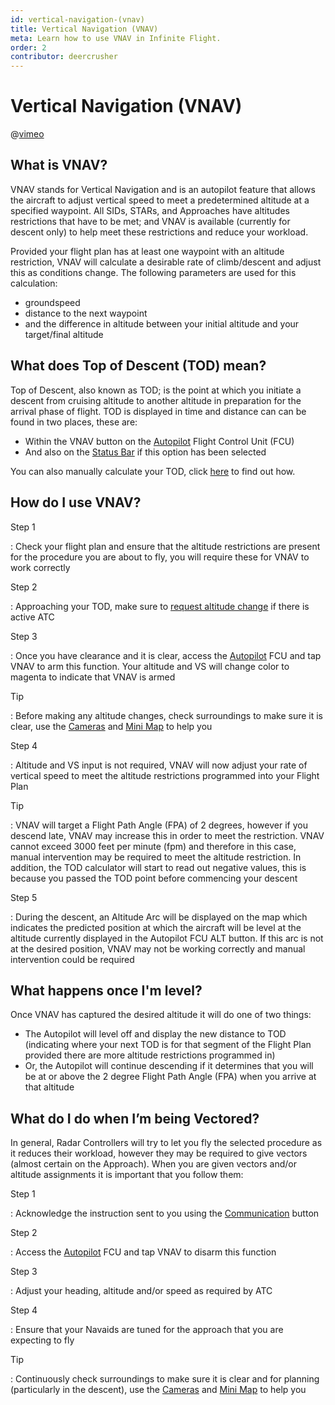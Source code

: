 ```yaml
---
id: vertical-navigation-(vnav)
title: Vertical Navigation (VNAV)
meta: Learn how to use VNAV in Infinite Flight.
order: 2
contributor: deercrusher
---
```


# Vertical Navigation (VNAV)


@[vimeo](422519684)


## What is VNAV?

VNAV stands for Vertical Navigation and is an autopilot feature that allows the aircraft to adjust vertical speed to meet a predetermined altitude at a specified waypoint. All SIDs, STARs, and Approaches have altitudes restrictions that have to be met; and VNAV is available (currently for descent only) to help meet these restrictions and reduce your workload. 



Provided your flight plan has at least one waypoint with an altitude restriction, VNAV will calculate a desirable rate of climb/descent and adjust this as conditions change. The following parameters are used for this calculation:



- groundspeed
- distance to the next waypoint
- and the difference in altitude between your initial altitude and your target/final altitude



## What does Top of Descent (TOD) mean?

Top of Descent, also known as TOD; is the point at which you initiate a descent from cruising altitude to another altitude in preparation for the arrival phase of flight. TOD is displayed in time and distance can can be found in two places, these are:



- Within the VNAV button on the [Autopilot](/guide/getting-started/pilot-user-interface/autopilot#autopilot) Flight Control Unit (FCU)
- And also on the [Status Bar](/guide/getting-started/pilot-user-interface/status-bar#status-bar) if this option has been selected



You can also manually calculate your TOD, click [here](/guide/flying-guide/descent-to-landing/descent-planning#manually-calculating-top-of-descent-(tod)) to find out how.



## How do I use VNAV?



Step 1

: Check your flight plan and ensure that the altitude restrictions are present for the procedure you are about to fly, you will require these for VNAV to work correctly



Step 2

: Approaching your TOD, make sure to [request altitude change](/guide/flying-guide/atc-communication/descent-and-approach#descent-communication-summary) if there is active ATC



Step 3

: Once you have clearance and it is clear, access the [Autopilot](/guide/getting-started/pilot-user-interface/autopilot#autopilot) FCU and tap VNAV to arm this function. Your altitude and VS will change color to magenta to indicate that VNAV is armed



Tip

: Before making any altitude changes, check surroundings to make sure it is clear, use the [Cameras](/guide/getting-started/pilot-user-interface/cameras#camera) and [Mini Map](/guide/getting-started/pilot-user-interface/flight-planning#mini-map) to help you



Step 4

: Altitude and VS input is not required, VNAV will now adjust your rate of vertical speed to meet the altitude restrictions programmed into your Flight Plan



Tip

: VNAV will target a Flight Path Angle (FPA) of 2 degrees, however if you descend late, VNAV may increase this in order to meet the restriction. VNAV cannot exceed 3000 feet per minute (fpm) and therefore in this case, manual intervention may be required to meet the altitude restriction. In addition, the TOD calculator will start to read out negative values, this is because you passed the TOD point before commencing your descent



Step 5

: During the descent, an Altitude Arc will be displayed on the map which indicates the predicted position at which the aircraft will be level at the altitude currently displayed in the Autopilot FCU ALT button. If this arc is not at the desired position, VNAV may not be working correctly and manual intervention could be required



## What happens once I'm level?



Once VNAV has captured the desired altitude it will do one of two things:



- The Autopilot will level off and display the new distance to TOD (indicating where your next TOD is for that segment of the Flight Plan provided there are more altitude restrictions programmed in)
- Or, the Autopilot will continue descending if it determines that you will be at or above the 2 degree Flight Path Angle (FPA) when you arrive at that altitude



## What do I do when I’m being Vectored?

In general, Radar Controllers will try to let you fly the selected procedure as it reduces their workload, however they may be required to give vectors (almost certain on the Approach). When you are given vectors and/or altitude assignments it is important that you follow them:



Step 1

: Acknowledge the instruction sent to you using the [Communication](/guide/flying-guide/atc-communication/descent-and-approach#approach-communication-summary) button



Step 2

: Access the [Autopilot](/guide/getting-started/pilot-user-interface/autopilot#autopilot) FCU and tap VNAV to disarm this function



Step 3

: Adjust your heading, altitude and/or speed as required by ATC



Step 4

: Ensure that your Navaids are tuned for the approach that you are expecting to fly



Tip

: Continuously check surroundings to make sure it is clear and for planning (particularly in the descent), use the [Cameras](/guide/getting-started/pilot-user-interface/cameras#camera) and [Mini Map](/guide/getting-started/pilot-user-interface/flight-planning#mini-map) to help you